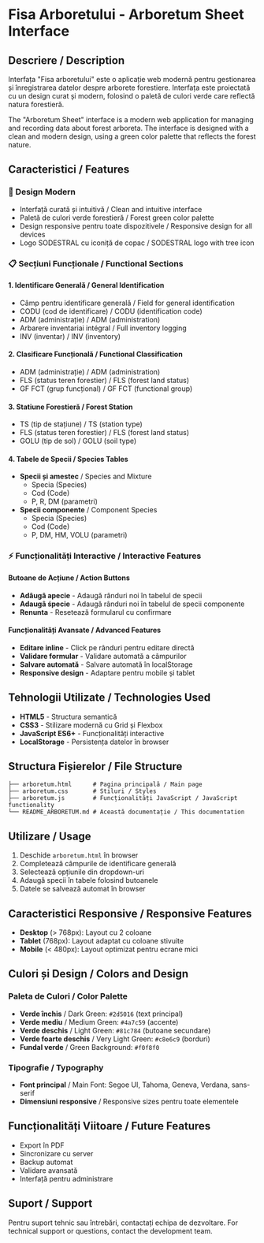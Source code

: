 # Fisa Arboretului - Arboretum Sheet Interface

## Descriere / Description

Interfața "Fisa arboretului" este o aplicație web modernă pentru gestionarea și înregistrarea datelor despre arborete forestiere. Interfața este proiectată cu un design curat și modern, folosind o paletă de culori verde care reflectă natura forestieră.

The "Arboretum Sheet" interface is a modern web application for managing and recording data about forest arboreta. The interface is designed with a clean and modern design, using a green color palette that reflects the forest nature.

## Caracteristici / Features

### 🎨 Design Modern
- Interfață curată și intuitivă / Clean and intuitive interface
- Paletă de culori verde forestieră / Forest green color palette
- Design responsive pentru toate dispozitivele / Responsive design for all devices
- Logo SODESTRAL cu iconiță de copac / SODESTRAL logo with tree icon

### 📋 Secțiuni Funcționale / Functional Sections

#### 1. Identificare Generală / General Identification
- Câmp pentru identificare generală / Field for general identification
- CODU (cod de identificare) / CODU (identification code)
- ADM (administrație) / ADM (administration)
- Arbarere inventariai intégral / Full inventory logging
- INV (inventar) / INV (inventory)

#### 2. Clasificare Funcțională / Functional Classification
- ADM (administrație) / ADM (administration)
- FLS (status teren forestier) / FLS (forest land status)
- GF FCT (grup funcțional) / GF FCT (functional group)

#### 3. Statiune Forestieră / Forest Station
- TS (tip de stațiune) / TS (station type)
- FLS (status teren forestier) / FLS (forest land status)
- GOLU (tip de sol) / GOLU (soil type)

#### 4. Tabele de Specii / Species Tables
- **Specii și amestec** / Species and Mixture
  - Specia (Species)
  - Cod (Code)
  - P, R, DM (parametri)
- **Specii componente** / Component Species
  - Specia (Species)
  - Cod (Code)
  - P, DM, HM, VOLU (parametri)

### ⚡ Funcționalități Interactive / Interactive Features

#### Butoane de Acțiune / Action Buttons
- **Adâugâ apecie** - Adaugă rânduri noi în tabelul de specii
- **Adaugâ śpecie** - Adaugă rânduri noi în tabelul de specii componente
- **Renunta** - Resetează formularul cu confirmare

#### Funcționalități Avansate / Advanced Features
- **Editare inline** - Click pe rânduri pentru editare directă
- **Validare formular** - Validare automată a câmpurilor
- **Salvare automată** - Salvare automată în localStorage
- **Responsive design** - Adaptare pentru mobile și tablet

## Tehnologii Utilizate / Technologies Used

- **HTML5** - Structura semantică
- **CSS3** - Stilizare modernă cu Grid și Flexbox
- **JavaScript ES6+** - Funcționalități interactive
- **LocalStorage** - Persistența datelor în browser

## Structura Fișierelor / File Structure

```
├── arboretum.html      # Pagina principală / Main page
├── arboretum.css       # Stiluri / Styles
├── arboretum.js        # Funcționalități JavaScript / JavaScript functionality
└── README_ARBORETUM.md # Această documentație / This documentation
```

## Utilizare / Usage

1. Deschide `arboretum.html` în browser
2. Completează câmpurile de identificare generală
3. Selectează opțiunile din dropdown-uri
4. Adaugă specii în tabele folosind butoanele
5. Datele se salvează automat în browser

## Caracteristici Responsive / Responsive Features

- **Desktop** (> 768px): Layout cu 2 coloane
- **Tablet** (768px): Layout adaptat cu coloane stivuite
- **Mobile** (< 480px): Layout optimizat pentru ecrane mici

## Culori și Design / Colors and Design

### Paleta de Culori / Color Palette
- **Verde închis** / Dark Green: `#2d5016` (text principal)
- **Verde mediu** / Medium Green: `#4a7c59` (accente)
- **Verde deschis** / Light Green: `#81c784` (butoane secundare)
- **Verde foarte deschis** / Very Light Green: `#c8e6c9` (borduri)
- **Fundal verde** / Green Background: `#f0f8f0`

### Tipografie / Typography
- **Font principal** / Main Font: Segoe UI, Tahoma, Geneva, Verdana, sans-serif
- **Dimensiuni responsive** / Responsive sizes pentru toate elementele

## Funcționalități Viitoare / Future Features

- Export în PDF
- Sincronizare cu server
- Backup automat
- Validare avansată
- Interfață pentru administrare

## Suport / Support

Pentru suport tehnic sau întrebări, contactați echipa de dezvoltare.
For technical support or questions, contact the development team.